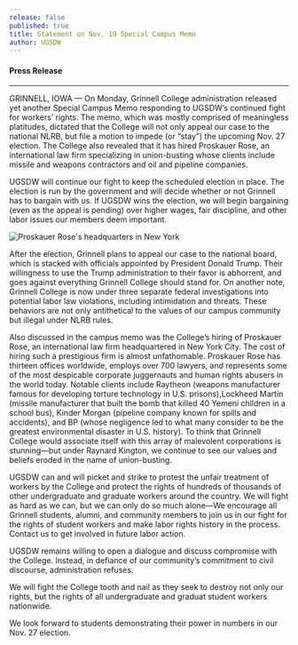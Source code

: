 ```yaml
---
release: false
published: true
title: Statement on Nov. 19 Special Campus Memo
author: UGSDW
---
```

#### Press Release 

---

GRINNELL, IOWA — On Monday, Grinnell College administration released yet another Special
Campus Memo responding to UGSDW’s continued fight for workers’ rights. The memo, which
was mostly comprised of meaningless platitudes, dictated that the College will not only appeal
our case to the national NLRB, but file a motion to impede (or “stay”) the upcoming Nov. 27
election. The College also revealed that it has hired Proskauer Rose, an international law firm
specializing in union-busting whose clients include missile and weapons contractors and oil
and pipeline companies.

UGSDW will continue our fight to keep the scheduled election in place. The election is run by
the government and will decide whether or not Grinnell has to bargain with us. If UGSDW wins
the election, we will begin bargaining (even as the appeal is pending) over higher wages, fair
discipline, and other labor issues our members deem important.

![Proskauer Rose's headquarters in New York]({{site.baseurl}}/https://www.law.com/image/EM/proskauer-Article-201408291640.jpg)

After the election, Grinnell plans to appeal our case to the national board, which is
stacked with officials appointed by President Donald Trump. Their willingness to use the
Trump administration to their favor is abhorrent, and goes against everything Grinnell College
should stand for. On another note, Grinnell College is now under three separate federal
investigations into potential labor law violations, including intimidation and threats. These
behaviors are not only antithetical to the values of our campus community but illegal under
NLRB rules.

Also discussed in the campus memo was the College’s hiring of Proskauer Rose, an
international law firm headquartered in New York City. The cost of hiring such a prestigious
firm is almost unfathomable. Proskauer Rose has thirteen offices worldwide, employs over 700
lawyers, and represents some of the most despicable corporate juggernauts and human rights
abusers in the world today. Notable clients include Raytheon (weapons manufacturer famous
for developing torture technology in U.S. prisons),Lockheed Martin (missile manufacturer
that built the bomb that killed 40 Yemeni children in a school bus), Kinder Morgan (pipeline
company known for spills and accidents), and BP (whose negligence led to what many consider
to be the greatest environmental disaster in U.S. history). To think that Grinnell College would
associate itself with this array of malevolent corporations is stunning—but under Raynard
Kington, we continue to see our values and beliefs eroded in the name of union-busting.

UGSDW can and will picket and strike to protest the unfair treatment of workers by the College
and protect the rights of hundreds of thousands of other undergraduate and graduate workers
around the country. We will fight as hard as we can, but we can only do so much alone—We
encourage all Grinnell students, alumni, and community members to join us in our fight for
the rights of student workers and make labor rights history in the process. Contact us to get
involved in future labor action.

UGSDW remains willing to open a dialogue and discuss compromise with the College. Instead,
in defiance of our community’s commitment to civil discourse, administration refuses.

We will fight the College tooth and nail as they seek to destroy not only our rights, but the rights of all undergraduate and graduat student workers nationwide.

We look forward to students demonstrating their power in numbers in our Nov. 27 election.
